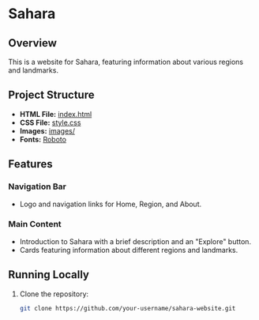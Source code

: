 # Sahara

## Overview

This is a website for Sahara, featuring information about various regions and landmarks.

## Project Structure

- **HTML File:** [index.html](index.html)
- **CSS File:** [style.css](style.css)
- **Images:** [images/](images/)
- **Fonts:** [Roboto](https://fonts.googleapis.com/css?family=Roboto:wght@400;700&display=swap)

## Features

### Navigation Bar

- Logo and navigation links for Home, Region, and About.

### Main Content

- Introduction to Sahara with a brief description and an "Explore" button.
- Cards featuring information about different regions and landmarks.

## Running Locally

1. Clone the repository:

   ```bash
   git clone https://github.com/your-username/sahara-website.git

